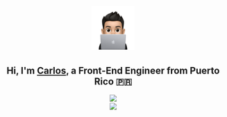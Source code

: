 <h1 align="center"><a href="https://www.carlosadriangarcia.com"><img width="20%" alt="Hi, I'm Carlos, a Front-End Engineer!" src="./assets/avatar-coding.svg"/></a></h1>
<h2 align="center">Hi, I'm <a href="https://www.carlosadriangarcia.com">Carlos</a>, a Front-End Engineer from Puerto Rico 🇵🇷</h2>
<div align="center">
  <a href="https://www.linkedin.com/in/carlos-a-garcia32/">
    <img src="https://img.shields.io/badge/LinkedIn-0077B5?style=for-the-badge&logo=linkedin&logoColor=white" />
  </a>
</div>
<div align="center">
   <img src="https://img.shields.io/badge/-ReactJs-61DAFB?logo=react&logoColor=white&style=plastic" />
</div>

